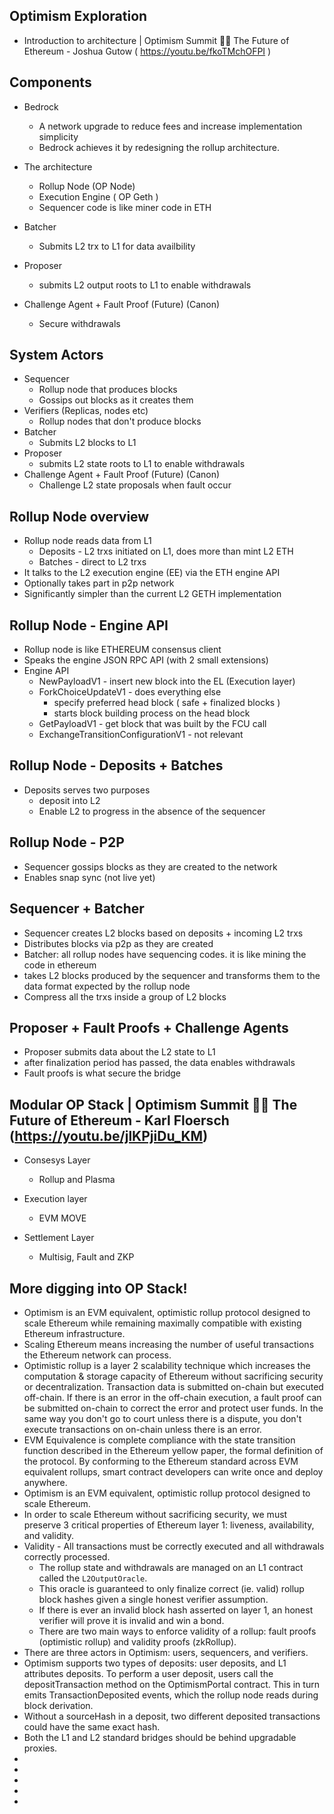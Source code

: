 ## Optimism Exploration

- Introduction to architecture | Optimism Summit 🔴✨ The Future of Ethereum - Joshua Gutow ( https://youtu.be/fkoTMchOFPI )

## Components

- Bedrock
    - A network upgrade to reduce fees and increase implementation simplicity
    - Bedrock achieves it by redesigning the rollup architecture.
- The architecture
    - Rollup Node (OP Node) 
    - Execution Engine ( OP Geth )
    - Sequencer code is like miner code in ETH
- Batcher
    - Submits L2 trx to L1 for data availbility
    
- Proposer
    - submits L2 output roots to L1 to enable withdrawals
 
 - Challenge Agent + Fault Proof (Future) (Canon)
    - Secure withdrawals

## System Actors

- Sequencer 
    - Rollup node that produces blocks
    - Gossips out blocks as it creates them
- Verifiers (Replicas, nodes etc)
    - Rollup nodes that don't produce blocks
- Batcher
    - Submits L2 blocks to L1
- Proposer
    - submits L2 state roots to L1 to enable withdrawals
 - Challenge Agent + Fault Proof (Future) (Canon)
    - Challenge L2 state proposals when fault occur

## Rollup Node overview

- Rollup node reads data from L1
    - Deposits - L2 trxs initiated on L1, does more than mint L2 ETH 
    - Batches - direct to L2 trxs
- It talks to the L2 execution engine (EE) via the ETH engine API
- Optionally takes part in p2p network
- Significantly simpler than the current L2 GETH implementation

## Rollup Node - Engine API
- Rollup node is like ETHEREUM consensus client
- Speaks the engine JSON RPC API (with 2 small extensions)
- Engine API
    - NewPayloadV1 - insert new block into the EL (Execution layer)
    - ForkChoiceUpdateV1 - does everything else
        - specify preferred head block ( safe + finalized blocks )
        - starts block building process on the head block
    - GetPayloadV1 - get block that was built by the FCU call
    - ExchangeTransitionConfigurationV1 - not relevant
    
## Rollup Node - Deposits + Batches
- Deposits serves two purposes
    - deposit into L2
    - Enable L2 to progress in the absence of the sequencer
    
## Rollup Node - P2P
- Sequencer gossips blocks as they are created to the network
- Enables snap sync (not live yet)

## Sequencer + Batcher
- Sequencer creates L2 blocks based on deposits + incoming L2 trxs
- Distributes blocks via p2p as they are created
- Batcher: all rollup nodes have sequencing codes. it is like mining the code in ethereum
- takes L2 blocks produced by the sequencer and transforms them to the data format expected by the rollup node
- Compress all the trxs inside a group of L2 blocks

## Proposer + Fault Proofs + Challenge Agents
- Proposer submits data about the L2 state to L1
- after finalization period has passed, the data enables withdrawals
- Fault proofs is what secure the bridge 

## Modular OP Stack | Optimism Summit 🔴✨ The Future of Ethereum - Karl Floersch (https://youtu.be/jlKPjiDu_KM)

- Consesys Layer
    - Rollup and Plasma
    
- Execution layer
    - EVM MOVE
    
- Settlement Layer
    - Multisig, Fault and ZKP

## More digging into OP Stack!

- Optimism is an EVM equivalent, optimistic rollup protocol designed to scale Ethereum while remaining maximally compatible with existing Ethereum infrastructure. 
- Scaling Ethereum means increasing the number of useful transactions the Ethereum network can process.
- Optimistic rollup is a layer 2 scalability technique which increases the computation & storage capacity of Ethereum without sacrificing security or decentralization. Transaction data is submitted on-chain but executed off-chain. If there is an error in the off-chain execution, a fault proof can be submitted on-chain to correct the error and protect user funds. In the same way you don't go to court unless there is a dispute, you don't execute transactions on on-chain unless there is an error.
- EVM Equivalence is complete compliance with the state transition function described in the Ethereum yellow paper, the formal definition of the protocol. By conforming to the Ethereum standard across EVM equivalent rollups, smart contract developers can write once and deploy anywhere.
- Optimism is an EVM equivalent, optimistic rollup protocol designed to scale Ethereum.
- In order to scale Ethereum without sacrificing security, we must preserve 3 critical properties of Ethereum layer 1: liveness, availability, and validity.
- Validity - All transactions must be correctly executed and all withdrawals correctly processed.
    - The rollup state and withdrawals are managed on an L1 contract called the `L2OutputOracle`. 
    - This oracle is guaranteed to only finalize correct (ie. valid) rollup block hashes given a single honest verifier assumption. 
    - If there is ever an invalid block hash asserted on layer 1, an honest verifier will prove it is invalid and win a bond.
    - There are two main ways to enforce validity of a rollup: fault proofs (optimistic rollup) and validity proofs (zkRollup). 
- There are three actors in Optimism: users, sequencers, and verifiers.
- Optimism supports two types of deposits: user deposits, and L1 attributes deposits. To perform a user deposit, users call the depositTransaction method on the OptimismPortal contract. This in turn emits TransactionDeposited events, which the rollup node reads during block derivation.
- Without a sourceHash in a deposit, two different deposited transactions could have the same exact hash.
- Both the L1 and L2 standard bridges should be behind upgradable proxies.
-
-
-
-
-

  
